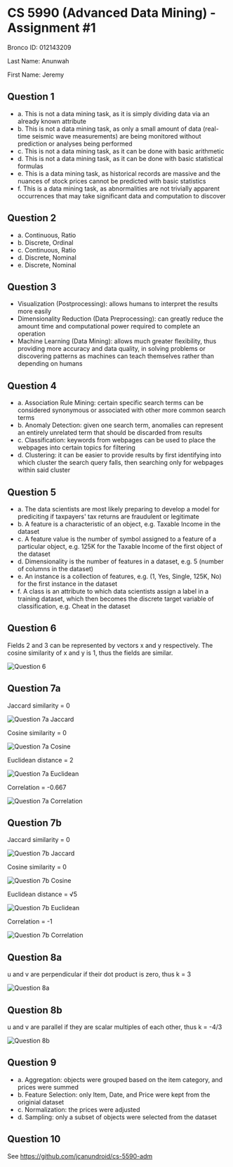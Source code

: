 # CS 5990 (Advanced Data Mining) - Assignment #1

Bronco ID: 012143209

Last Name: Anunwah

First Name: Jeremy

## Question 1

 - a. This is not a data mining task, as it is simply dividing data via an already known attribute
 - b. This is not a data mining task, as only a small amount of data (real-time seismic wave measurements) are being monitored without prediction or analyses being performed
 - c. This is not a data mining task, as it can be done with basic arithmetic
 - d. This is not a data mining task, as it can be done with basic statistical formulas
 - e. This is a data mining task, as historical records are massive and the nuances of stock prices cannot be predicted with basic statistics
 - f. This is a data mining task, as abnormalities are not trivially apparent occurrences that may take significant data and computation to discover

## Question 2

 - a. Continuous, Ratio
 - b. Discrete, Ordinal
 - c. Continuous, Ratio
 - d. Discrete, Nominal
 - e. Discrete, Nominal

## Question 3

 - Visualization (Postprocessing): allows humans to interpret the results more easily
 - Dimensionality Reduction (Data Preprocessing): can greatly reduce the amount time and computational power required to complete an operation
 - Machine Learning (Data Mining): allows much  greater flexibility, thus providing more accuracy and data quality, in solving problems or discovering patterns as machines can teach themselves rather than depending on humans

## Question 4

 - a. Association Rule Mining: certain specific search terms can be considered synonymous or associated with other more common search terms
 - b. Anomaly Detection: given one search term, anomalies can represent an entirely unrelated term that should be discarded from results
 - c. Classification: keywords from webpages can be used to place the webpages into certain topics for filtering
 - d. Clustering: it can be easier to provide results by first identifying into which cluster the search query falls, then searching only for webpages within said cluster

## Question 5

 - a. The data scientists are most likely preparing to develop a model for prediciting if taxpayers' tax returns are fraudulent or legitimate
 - b. A feature is a characteristic of an object, e.g. Taxable Income in the dataset
 - c. A feature value is the number of symbol assigned to a feature of a particular object, e.g. 125K for the Taxable Income of the first object of the dataset
 - d. Dimensionality is the number of features in a dataset, e.g. 5 (number of columns in the dataset)
 - e. An instance is a collection of features, e.g. (1, Yes, Single, 125K, No) for the first instance in the dataset
 - f. A class is an attribute to which data scientists assign a label in a training dataset, which then becomes the discrete target variable of classification, e.g. Cheat in the dataset

## Question 6

Fields 2 and 3 can be represented by vectors x and y respectively. The cosine similarity of x and y is 1, thus the fields are similar.

![Question 6](q06.png "Question 6")

## Question 7a

Jaccard similarity = 0

![Question 7a Jaccard](q07a-jaccard.png "Question 7a Jaccard")

Cosine similarity = 0

![Question 7a Cosine](q07a-cosine.png "Question 7a Cosine")

Euclidean distance = 2

![Question 7a Euclidean](q07a-euclidean.png "Question 7a Euclidean")

Correlation = -0.667

![Question 7a Correlation](q07a-correlation.png "Question 7a Correlation")

## Question 7b

Jaccard similarity = 0

![Question 7b Jaccard](q07b-jaccard.png "Question 7b Jaccard")

Cosine similarity = 0

![Question 7b Cosine](q07b-cosine.png "Question 7b Cosine")

Euclidean distance = √5

![Question 7b Euclidean](q07b-euclidean.png "Question 7b Euclidean")

Correlation = -1

![Question 7b Correlation](q07b-correlation.png "Question 7b Correlation")

## Question 8a

u and v are perpendicular if their dot product is zero, thus k = 3

![Question 8a](q08a.png "Question 8a")

## Question 8b

u and v are parallel if they are scalar multiples of each other, thus k = -4/3

![Question 8b](q08b.png "Question 8b")

## Question 9

 - a. Aggregation: objects were grouped based on the item category, and prices were summed
 - b. Feature Selection: only Item, Date, and Price were kept from the originial dataset
 - c. Normalization: the prices were adjusted
 - d. Sampling: only a subset of objects were selected from the dataset

## Question 10

See https://github.com/jcanundroid/cs-5590-adm
